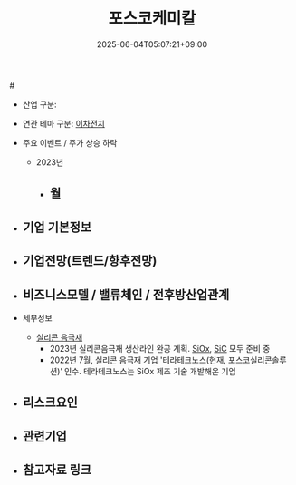 ﻿---
title: "포스코케미칼"
date: 2025-06-04T05:07:21+09:00
lastmod: 2025-06-04T05:07:21+09:00
type: docs
sidebar:
  open: true
weight: 10
---
<div style="display:none">
  <meta property="article:published_time" content="2025-06-03T20:07:21Z" />
  <meta property="article:modified_time" content="2025-06-03T20:07:21Z" />
</div>
#

- 산업 구분:

- 연관 테마 구분: [이차전지](/industry-study/이차전지/)

- 주요 이벤트  /  주가 상승 하락
	- 2023년
		- 월
			- 

- 기업 기본정보
	- 

 - 기업전망(트렌드/향후전망)
	- 

- 비즈니스모델 / 밸류체인 / 전후방산업관계
	- 

- 세부정보
	- [실리콘 음극재](/industry-study/실리콘-음극재/)
		- 2023년 실리콘음극재 생산라인 완공 계획. [SiOx](/industry-study/siox/), [SiC](/industry-study/sic/) 모두 준비 중 
		- 2022년 7월, 실리콘 음극재 기업 '테라테크노스(현재, 포스코실리콘솔루션)’ 인수. 테라테크노스는 SiOx 제조 기술 개발해온 기업

- 리스크요인
	- 

- 관련기업
	- 

- 참고자료 링크
	-
